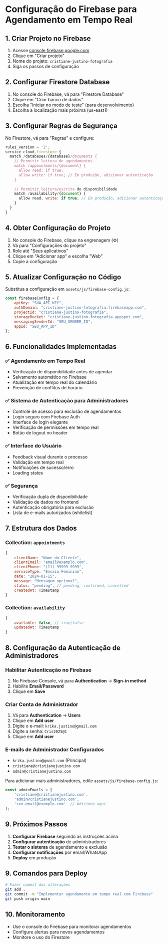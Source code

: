 # Configuração do Firebase para Agendamento em Tempo Real

## 1. Criar Projeto no Firebase

1. Acesse [console.firebase.google.com](https://console.firebase.google.com)
2. Clique em "Criar projeto"
3. Nome do projeto: `cristiane-justino-fotografia`
4. Siga os passos de configuração

## 2. Configurar Firestore Database

1. No console do Firebase, vá para "Firestore Database"
2. Clique em "Criar banco de dados"
3. Escolha "Iniciar no modo de teste" (para desenvolvimento)
4. Escolha a localização mais próxima (us-east1)

## 3. Configurar Regras de Segurança

No Firestore, vá para "Regras" e configure:

```javascript
rules_version = '2';
service cloud.firestore {
  match /databases/{database}/documents {
    // Permitir leitura de agendamentos
    match /appointments/{document} {
      allow read: if true;
      allow write: if true; // Em produção, adicionar autenticação
    }
    
    // Permitir leitura/escrita de disponibilidade
    match /availability/{document} {
      allow read, write: if true; // Em produção, adicionar autenticação
    }
  }
}
```

## 4. Obter Configuração do Projeto

1. No console do Firebase, clique na engrenagem (⚙️)
2. Vá para "Configurações do projeto"
3. Role até "Seus aplicativos"
4. Clique em "Adicionar app" e escolha "Web"
5. Copie a configuração

## 5. Atualizar Configuração no Código

Substitua a configuração em `assets/js/firebase-config.js`:

```javascript
const firebaseConfig = {
    apiKey: "SUA_API_KEY",
    authDomain: "cristiane-justino-fotografia.firebaseapp.com",
    projectId: "cristiane-justino-fotografia",
    storageBucket: "cristiane-justino-fotografia.appspot.com",
    messagingSenderId: "SEU_SENDER_ID",
    appId: "SEU_APP_ID"
};
```

## 6. Funcionalidades Implementadas

### ✅ Agendamento em Tempo Real
- Verificação de disponibilidade antes de agendar
- Salvamento automático no Firebase
- Atualização em tempo real do calendário
- Prevenção de conflitos de horário

### ✅ Sistema de Autenticação para Administradores
- Controle de acesso para exclusão de agendamentos
- Login seguro com Firebase Auth
- Interface de login elegante
- Verificação de permissões em tempo real
- Botão de logout no header

### ✅ Interface do Usuário
- Feedback visual durante o processo
- Validação em tempo real
- Notificações de sucesso/erro
- Loading states

### ✅ Segurança
- Verificação dupla de disponibilidade
- Validação de dados no frontend
- Autenticação obrigatória para exclusão
- Lista de e-mails autorizados (whitelist)

## 7. Estrutura dos Dados

### Collection: `appointments`
```javascript
{
    clientName: "Nome do Cliente",
    clientEmail: "email@exemplo.com",
    clientPhone: "(11) 99999-9999",
    serviceType: "Ensaio Feminino",
    date: "2024-01-15",
    message: "Mensagem opcional",
    status: "pending", // pending, confirmed, cancelled
    createdAt: Timestamp
}
```

### Collection: `availability`
```javascript
{
    available: false, // true/false
    updatedAt: Timestamp
}
```

## 8. Configuração da Autenticação de Administradores

### Habilitar Autenticação no Firebase
1. No Firebase Console, vá para **Authentication** → **Sign-in method**
2. Habilite **Email/Password**
3. Clique em **Save**

### Criar Conta de Administrador
1. Vá para **Authentication** → **Users**
2. Clique em **Add user**
3. Digite o e-mail: `krika.justino@gmail.com`
4. Digite a senha: `Cris2025@1`
5. Clique em **Add user**

### E-mails de Administrador Configurados
- `krika.justino@gmail.com` (Principal)
- `cristiane@cristianejustino.com`
- `admin@cristianejustino.com`

Para adicionar mais administradores, edite `assets/js/firebase-config.js`:
```javascript
const adminEmails = [
    'cristiane@cristianejustino.com',
    'admin@cristianejustino.com',
    'seu-email@exemplo.com'  // Adicione aqui
];
```

## 9. Próximos Passos

1. **Configurar Firebase** seguindo as instruções acima
2. **Configurar autenticação** de administradores
3. **Testar o sistema** de agendamento e exclusão
4. **Configurar notificações** por email/WhatsApp
5. **Deploy** em produção

## 9. Comandos para Deploy

```bash
# Fazer commit das alterações
git add .
git commit -m "Implementar agendamento em tempo real com Firebase"
git push origin main
```

## 10. Monitoramento

- Use o console do Firebase para monitorar agendamentos
- Configure alertas para novos agendamentos
- Monitore o uso do Firestore 